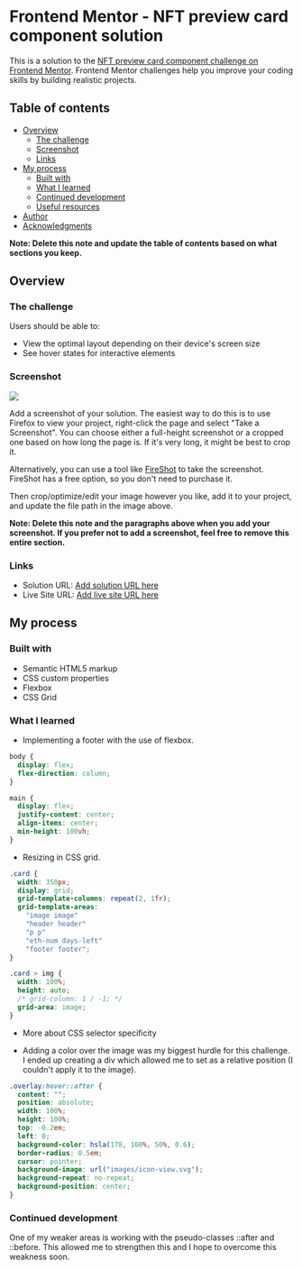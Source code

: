 # Frontend Mentor - NFT preview card component solution

This is a solution to the [NFT preview card component challenge on Frontend Mentor](https://www.frontendmentor.io/challenges/nft-preview-card-component-SbdUL_w0U). Frontend Mentor challenges help you improve your coding skills by building realistic projects.

## Table of contents

- [Overview](#overview)
  - [The challenge](#the-challenge)
  - [Screenshot](#screenshot)
  - [Links](#links)
- [My process](#my-process)
  - [Built with](#built-with)
  - [What I learned](#what-i-learned)
  - [Continued development](#continued-development)
  - [Useful resources](#useful-resources)
- [Author](#author)
- [Acknowledgments](#acknowledgments)

**Note: Delete this note and update the table of contents based on what sections you keep.**

## Overview

### The challenge

Users should be able to:

- View the optimal layout depending on their device's screen size
- See hover states for interactive elements

### Screenshot

![](./screenshot.jpg)

Add a screenshot of your solution. The easiest way to do this is to use Firefox to view your project, right-click the page and select "Take a Screenshot". You can choose either a full-height screenshot or a cropped one based on how long the page is. If it's very long, it might be best to crop it.

Alternatively, you can use a tool like [FireShot](https://getfireshot.com/) to take the screenshot. FireShot has a free option, so you don't need to purchase it.

Then crop/optimize/edit your image however you like, add it to your project, and update the file path in the image above.

**Note: Delete this note and the paragraphs above when you add your screenshot. If you prefer not to add a screenshot, feel free to remove this entire section.**

### Links

- Solution URL: [Add solution URL here](https://your-solution-url.com)
- Live Site URL: [Add live site URL here](https://your-live-site-url.com)

## My process

### Built with

- Semantic HTML5 markup
- CSS custom properties
- Flexbox
- CSS Grid

### What I learned

- Implementing a footer with the use of flexbox.

```css
body {
  display: flex;
  flex-direction: column;
}

main {
  display: flex;
  justify-content: center;
  align-items: center;
  min-height: 100vh;
}
```

- Resizing in CSS grid.

```css
.card {
  width: 350px;
  display: grid;
  grid-template-columns: repeat(2, 1fr);
  grid-template-areas:
    "image image"
    "header header"
    "p p"
    "eth-num days-left"
    "footer footer";
}

.card > img {
  width: 100%;
  height: auto;
  /* grid-column: 1 / -1; */
  grid-area: image;
}
```

- More about CSS selector specificity

- Adding a color over the image was my biggest hurdle for this challenge. I ended up creating a div which allowed me to set as a relative position (I couldn't apply it to the image).

```css
.overlay:hover::after {
  content: "";
  position: absolute;
  width: 100%;
  height: 100%;
  top: -0.2em;
  left: 0;
  background-color: hsla(178, 100%, 50%, 0.6);
  border-radius: 0.5em;
  cursor: pointer;
  background-image: url("images/icon-view.svg");
  background-repeat: no-repeat;
  background-position: center;
}
```

### Continued development

One of my weaker areas is working with the pseudo-classes ::after and ::before. This allowed me to strengthen this and I hope to overcome this weakness soon.
